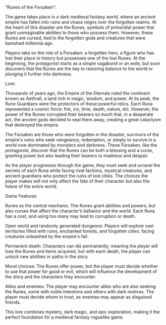 "Runes of the Forsaken":

The game takes place in a dark medieval fantasy world, where an ancient empire has fallen into ruins and chaos reigns over the forgotten realms. At the heart of this disaster are the Runes, symbols of primordial power that grant unimaginable abilities to those who possess them. However, these Runes are cursed, tied to the forgotten gods and creatures that were banished millennia ago.

Players take on the role of a Forsaken: a forgotten hero, a figure who has lost their place in history but possesses one of the lost Runes. At the beginning, the protagonist starts as a simple vagabond or an exile, but soon discovers that the Runes are the key to restoring balance to the world or plunging it further into darkness.

Lore:

Thousands of years ago, the Empire of the Eternals ruled the continent known as Aethrall, a land rich in magic, wisdom, and power. At its peak, the Rune Guardians were the protectors of these powerful relics. Each Runa represented a cosmic force: fire, ice, time, death, nature, etc. However, the power of the Runes corrupted their bearers so much that, in a desperate act, the ancient gods decided to seal them away, creating a great cataclysm that destroyed the empire.

The Forsaken are those who were forgotten in the disaster, survivors of the empire's ruins who seek vengeance, redemption, or simply to survive in a world now dominated by monsters and darkness. These Forsaken, like the protagonist, discover that the Runes can be both a blessing and a curse, granting power but also leading their bearers to madness and despair.

As the player progresses through the game, they must seek and unravel the secrets of each Runa while facing rival factions, mystical creatures, and ancient guardians who protect the ruins of lost cities. The choices the player makes will not only affect the fate of their character but also the future of the entire world.

Game Features:

Runes as the central mechanic: The Runes grant abilities and powers, but also curses that affect the character’s behavior and the world. Each Runa has a cost, and using too many may lead to corruption or death.

Open world and randomly generated dungeons: Players will explore vast territories filled with ruins, enchanted forests, and forgotten cities, facing creatures unleashed by the empire's fall.

Permanent death: Characters can die permanently, meaning the player will lose the Runes and items acquired, but with each death, the player can unlock new abilities or paths in the story.

Moral choices: The Runes offer power, but the player must decide whether to use that power for good or evil, which will influence the development of the story and the characters they encounter.

Allies and enemies: The player may encounter allies who are also seeking the Runes, some with noble intentions and others with dark motives. The player must decide whom to trust, as enemies may appear as disguised friends.

This lore combines mystery, dark magic, and epic exploration, making it the perfect foundation for a medieval fantasy roguelike game.
